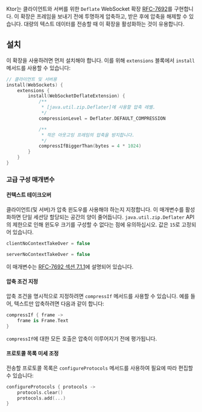 [//]: # (title: WebSocket Deflate 확장)

Ktor는 클라이언트와 서버를 위한 `Deflate` WebSocket 확장 [RFC-7692](https://tools.ietf.org/html/rfc7692)를 구현합니다. 이 확장은 프레임을 보내기 전에 투명하게 압축하고, 받은 후에 압축을 해제할 수 있습니다. 대량의 텍스트 데이터를 전송할 때 이 확장을 활성화하는 것이 유용합니다.

## 설치

이 확장을 사용하려면 먼저 설치해야 합니다. 이를 위해 `extensions` 블록에서 `install` 메서드를 사용할 수 있습니다:

```kotlin
// 클라이언트 및 서버용
install(WebSockets) {
    extensions {
        install(WebSocketDeflateExtension) {
            /**
             * [java.util.zip.Deflater]에 사용할 압축 레벨.
             */
            compressionLevel = Deflater.DEFAULT_COMPRESSION

            /**
             * 작은 아웃고잉 프레임의 압축을 방지합니다.
             */
            compressIfBiggerThan(bytes = 4 * 1024)
        }
    }
}
```

### 고급 구성 매개변수

#### 컨텍스트 테이크오버

클라이언트(및 서버)가 압축 윈도우를 사용해야 하는지 지정합니다. 이 매개변수를 활성화하면 단일 세션당 할당되는 공간의 양이 줄어듭니다. `java.util.zip.Deflater` API의 제한으로 인해 윈도우 크기를 구성할 수 없다는 점에 유의하십시오. 값은 `15`로 고정되어 있습니다.

```kotlin
clientNoContextTakeOver = false

serverNoContextTakeOver = false
```

이 매개변수는 [RFC-7692 섹션 7.1.1](https://tools.ietf.org/html/rfc7692#section-7.1.1)에 설명되어 있습니다.

#### 압축 조건 지정

압축 조건을 명시적으로 지정하려면 `compressIf` 메서드를 사용할 수 있습니다. 예를 들어, 텍스트만 압축하려면 다음과 같이 합니다:

```kotlin
compressIf { frame -> 
    frame is Frame.Text
}
```
`compressIf`에 대한 모든 호출은 압축이 이루어지기 전에 평가됩니다.

#### 프로토콜 목록 미세 조정

전송할 프로토콜 목록은 `configureProtocols` 메서드를 사용하여 필요에 따라 편집할 수 있습니다:

```kotlin
configureProtocols { protocols ->
    protocols.clear()
    protocols.add(...)
}
```